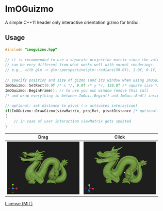 # ImOGuizmo
A simple C++11 header only interactive orientation gizmo for ImGui. 

## Usage
```c++
#include "imoguizmo.hpp"

// it is recommended to use a separate projection matrix since the values that work best
// can be very different from what works well with normal renderings
// e.g., with glm -> glm::perspective(glm::radians(90.0f), 1.0f, 0.1f, 1000.0f);

// specify position and size of gizmo (and its window when using ImOGuizmo::BeginFrame())
ImOGuizmo::SetRect(0.0f /* x */, 0.0f /* y */, 120.0f /* square size */);
ImOGuizmo::BeginFrame(); // to use you own window remove this call 
/* and wrap everything in between ImGui::Begin() and ImGui::End() instead */

// optional: set distance to pivot (-> activates interaction)
if(ImOGuizmo::DrawGizmo(viewMatrix, projMat, pivotDistance /* optional: default = 0.0f */))
{
	// in case of user interaction viewMatrix gets updated
}
```
Drag|Click
:-:|:-:
![drag_example](images/drag.gif)  |  ![click_example](images/click.gif)

[License (MIT)](https://github.com/fknfilewalker/imoguizmo/blob/main/LICENSE)
